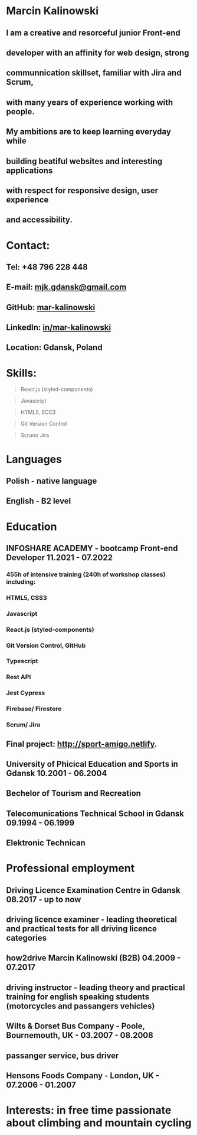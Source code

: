 # Marcin Kalinowski

## I am a creative and resorceful junior Front-end

## developer with an affinity for web design, strong

## communnication skillset, familiar with Jira and Scrum,

## with many years of experience working with people.

## My ambitions are to keep learning everyday while

## building beatiful websites and interesting applications

## with respect for responsive design, user experience

## and accessibility.

# Contact:

## Tel: +48 796 228 448

## E-mail: mjk.gdansk@gmail.com

## GitHub: [mar-kalinowski](https://github.com/mar-kalinowski)

## LinkedIn: [in/mar-kalinowski](https://linkedin.com/in/mar-kalinowski)

## Location: Gdansk, Poland

# Skills:

> React.js (styled-components)

> Javascript

> HTML5, SCC3

> Git Version Control

> Scrum/ Jira

# Languages

## Polish - native language

## English - B2 level

# Education

## INFOSHARE ACADEMY - bootcamp Front-end Developer 11.2021 - 07.2022

### 455h of intensive training (240h of workshop classes) including:

### HTML5, CSS3

### Javascript

### React.js (styled-components)

### Git Version Control, GitHub

### Typescript

### Rest API

### Jest Cypress

### Firebase/ Firestore

### Scrum/ Jira

## Final project: http://sport-amigo.netlify.

## University of Phicical Education and Sports in Gdansk 10.2001 - 06.2004

## Bechelor of Tourism and Recreation

## Telecomunications Technical School in Gdansk 09.1994 - 06.1999

## Elektronic Technican

# Professional employment

## Driving Licence Examination Centre in Gdansk 08.2017 - up to now

## driving licence examiner - leading theoretical and practical tests for all driving licence categories

## how2drive Marcin Kalinowski (B2B) 04.2009 - 07.2017

## driving instructor - leading theory and practical training for english speaking students (motorcycles and passangers vehicles)

## Wilts & Dorset Bus Company - Poole, Bournemouth, UK - 03.2007 - 08.2008

## passanger service, bus driver

## Hensons Foods Company - London, UK - 07.2006 - 01.2007

# Interests: in free time passionate about climbing and mountain cycling
